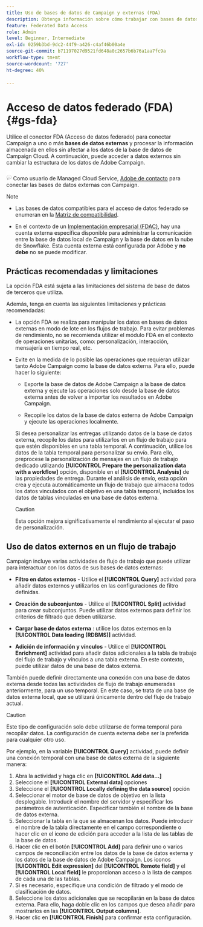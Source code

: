```yaml
---
title: Uso de bases de datos de Campaign y externas (FDA)
description: Obtenga información sobre cómo trabajar con bases de datos de Campaign y externas
feature: Federated Data Access
role: Admin
level: Beginner, Intermediate
exl-id: 0259b3bd-9dc2-44f9-a426-c4af46b00a4e
source-git-commit: b71197027d9521fd648a0c2657b6b76a1aa7fc9a
workflow-type: tm+mt
source-wordcount: '727'
ht-degree: 40%

---
```


# Acceso de datos federado (FDA){#gs-fda}

Utilice el conector FDA (Acceso de datos federado) para conectar Campaign a uno o más **bases de datos externas** y procesar la información almacenada en ellos sin afectar a los datos de la base de datos de Campaign Cloud. A continuación, puede acceder a datos externos sin cambiar la estructura de los datos de Adobe Campaign.

![](../assets/do-not-localize/speech.png) Como usuario de Managed Cloud Service, [Adobe de contacto](../start/campaign-faq.md#support) para conectar las bases de datos externas con Campaign.


>[!NOTE]
>
>* Las bases de datos compatibles para el acceso de datos federado se enumeran en la [Matriz de compatibilidad](../start/compatibility-matrix.md).
>
>* En el contexto de un [Implementación empresarial (FDAC)](../architecture/enterprise-deployment.md), hay una cuenta externa específica disponible para administrar la comunicación entre la base de datos local de Campaign y la base de datos en la nube de Snowflake. Esta cuenta externa está configurada por Adobe y **no debe** no se puede modificar.
>


## Prácticas recomendadas y limitaciones

La opción FDA está sujeta a las limitaciones del sistema de base de datos de terceros que utiliza.

Además, tenga en cuenta las siguientes limitaciones y prácticas recomendadas:

* La opción FDA se realiza para manipular los datos en bases de datos externas en modo de lote en los flujos de trabajo. Para evitar problemas de rendimiento, no se recomienda utilizar el módulo FDA en el contexto de operaciones unitarias, como: personalización, interacción, mensajería en tiempo real, etc.

* Evite en la medida de lo posible las operaciones que requieran utilizar tanto Adobe Campaign como la base de datos externa. Para ello, puede hacer lo siguiente:

   * Exporte la base de datos de Adobe Campaign a la base de datos externa y ejecute las operaciones solo desde la base de datos externa antes de volver a importar los resultados en Adobe Campaign.

   * Recopile los datos de la base de datos externa de Adobe Campaign y ejecute las operaciones localmente.

  Si desea personalizar las entregas utilizando datos de la base de datos externa, recopile los datos para utilizarlos en un flujo de trabajo para que estén disponibles en una tabla temporal. A continuación, utilice los datos de la tabla temporal para personalizar su envío. Para ello, preprocese la personalización de mensajes en un flujo de trabajo dedicado utilizando **[!UICONTROL Prepare the personalization data with a workflow]** opción, disponible en el **[!UICONTROL Analysis]** de las propiedades de entrega. Durante el análisis de envío, esta opción crea y ejecuta automáticamente un flujo de trabajo que almacena todos los datos vinculados con el objetivo en una tabla temporal, incluidos los datos de tablas vinculadas en una base de datos externa.

  >[!CAUTION]
  >
  >Esta opción mejora significativamente el rendimiento al ejecutar el paso de personalización.


## Uso de datos externos en un flujo de trabajo

Campaign incluye varias actividades de flujo de trabajo que puede utilizar para interactuar con los datos de sus bases de datos externas:

* **Filtro en datos externos** - Utilice el **[!UICONTROL Query]** actividad para añadir datos externos y utilizarlos en las configuraciones de filtro definidas.

* **Creación de subconjuntos** - Utilice el **[!UICONTROL Split]** actividad para crear subconjuntos. Puede utilizar datos externos para definir los criterios de filtrado que deben utilizarse.

* **Cargar base de datos externa** : utilice los datos externos en la **[!UICONTROL Data loading (RDBMS)]** actividad.

* **Adición de información y vínculos** - Utilice el **[!UICONTROL Enrichment]** actividad para añadir datos adicionales a la tabla de trabajo del flujo de trabajo y vínculos a una tabla externa. En este contexto, puede utilizar datos de una base de datos externa.

También puede definir directamente una conexión con una base de datos externa desde todas las actividades de flujo de trabajo enumeradas anteriormente, para un uso temporal. En este caso, se trata de una base de datos externa local, que se utilizará únicamente dentro del flujo de trabajo actual.

>[!CAUTION]
>
>Este tipo de configuración solo debe utilizarse de forma temporal para recopilar datos. La configuración de cuenta externa debe ser la preferida para cualquier otro uso.

Por ejemplo, en la variable **[!UICONTROL Query]** actividad, puede definir una conexión temporal con una base de datos externa de la siguiente manera:

1. Abra la actividad y haga clic en **[!UICONTROL Add data...]**
1. Seleccione el **[!UICONTROL External data]** opciones
1. Seleccione el **[!UICONTROL Locally defining the data source]** opción
1. Seleccionar el motor de base de datos de objetivo en la lista desplegable. Introducir el nombre del servidor y especificar los parámetros de autenticación. Especificar también el nombre de la base de datos externa.
1. Seleccionar la tabla en la que se almacenan los datos. Puede introducir el nombre de la tabla directamente en el campo correspondiente o hacer clic en el icono de edición para acceder a la lista de las tablas de la base de datos.
1. Hacer clic en el botón **[!UICONTROL Add]** para definir uno o varios campos de reconciliación entre los datos de la base de datos externa y los datos de la base de datos de Adobe Campaign. Los iconos **[!UICONTROL Edit expression]** del **[!UICONTROL Remote field]** y el **[!UICONTROL Local field]** le proporcionan acceso a la lista de campos de cada una de las tablas.
1. Si es necesario, especifique una condición de filtrado y el modo de clasificación de datos.
1. Seleccione los datos adicionales que se recopilarán en la base de datos externa. Para ello, haga doble clic en los campos que desea añadir para mostrarlos en las **[!UICONTROL Output columns]**.
1. Hacer clic en **[!UICONTROL Finish]** para confirmar esta configuración.
